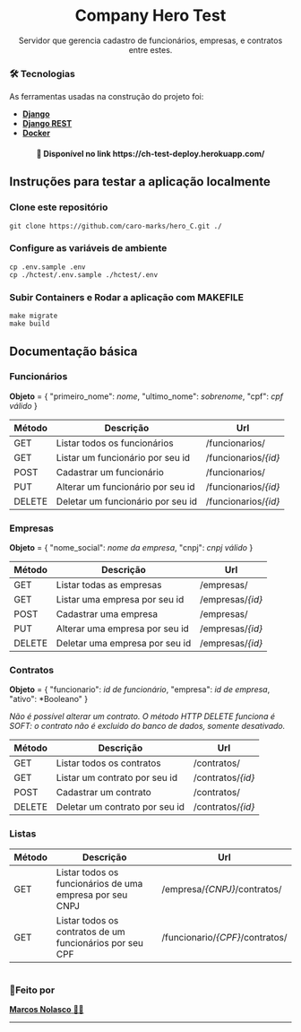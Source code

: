 <h1 align='center'> Company Hero Test </h1>
<p align='center'> Servidor que gerencia cadastro de funcionários, empresas, e contratos entre estes. </p>

### 🛠 Tecnologias

As ferramentas usadas na construção do projeto foi:

- **[Django](https://www.djangoproject.com/)**
- **[Django REST](https://www.django-rest-framework.org//nuxtjs.org/)**
- **[Docker](https://www.docker.com/)**

<h4 align='center'> 
	 🚀 Disponível no link https://ch-test-deploy.herokuapp.com/
</h4>

## Instruções para testar a aplicação localmente

### Clone este repositório

```
git clone https://github.com/caro-marks/hero_C.git ./
```

### Configure as variáveis de ambiente

```
cp .env.sample .env
cp ./hctest/.env.sample ./hctest/.env
```

### Subir Containers e Rodar a aplicação com MAKEFILE

```
make migrate
make build
```

## Documentação básica

### Funcionários

<strong>Objeto</strong> = {
"primeiro_nome": _nome_,
"ultimo_nome": _sobrenome_,
"cpf": _cpf válido_
}

| Método | Descrição                         | Url                  |
| ------ | --------------------------------- | -------------------- |
| GET    | Listar todos os funcionários      | /funcionarios/       |
| GET    | Listar um funcionário por seu id  | /funcionarios/_{id}_ |
| POST   | Cadastrar um funcionário          | /funcionarios/       |
| PUT    | Alterar um funcionário por seu id | /funcionarios/_{id}_ |
| DELETE | Deletar um funcionário por seu id | /funcionarios/_{id}_ |

### Empresas

<strong>Objeto</strong> = {
"nome_social": _nome da empresa_,
"cnpj": _cnpj válido_
}

| Método | Descrição                      | Url              |
| ------ | ------------------------------ | ---------------- |
| GET    | Listar todas as empresas       | /empresas/       |
| GET    | Listar uma empresa por seu id  | /empresas/_{id}_ |
| POST   | Cadastrar uma empresa          | /empresas/       |
| PUT    | Alterar uma empresa por seu id | /empresas/_{id}_ |
| DELETE | Deletar uma empresa por seu id | /empresas/_{id}_ |

### Contratos

<strong>Objeto</strong> = {
"funcionario": _id de funcionário_,
"empresa": _id de empresa_,
"ativo": \*Booleano"
}

_Não é possível alterar um contrato. O método HTTP DELETE funciona é SOFT: o contrato não é excluido do banco de dados, somente desativado._

| Método | Descrição                      | Url               |
| ------ | ------------------------------ | ----------------- |
| GET    | Listar todos os contratos      | /contratos/       |
| GET    | Listar um contrato por seu id  | /contratos/_{id}_ |
| POST   | Cadastrar um contrato          | /contratos/       |
| DELETE | Deletar um contrato por seu id | /contratos/_{id}_ |

### Listas

| Método | Descrição                                                | Url                             |
| ------ | -------------------------------------------------------- | ------------------------------- |
| GET    | Listar todos os funcionários de uma empresa por seu CNPJ | /empresa/_{CNPJ}_/contratos/    |
| GET    | Listar todos os contratos de um funcionários por seu CPF | /funcionario/_{CPF}_/contratos/ |

#

### <a>🚀Feito por</a>

<a href="https://www.linkedin.com/in/caro-marks">
   <b>Marcos Nolasco</b> 👋🏽
</a>

---
